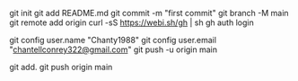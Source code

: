 git init
git add README.md
git commit -m "first commit"
git branch -M main
git remote add origin 
curl -sS https://webi.sh/gh | sh
gh auth login

git config user.name "Chanty1988"
git config user.email "chantellconrey322@gmail.com"
git push -u origin main

git add.
git push origin main

